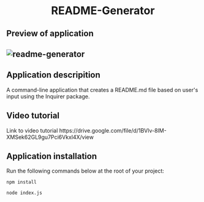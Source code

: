 <h1 align = "center" >README-Generator</h1>

<h2>Preview of application<h2>

![readme-generator](https://user-images.githubusercontent.com/61447353/103433638-e3a65700-4bc2-11eb-9390-51dd1bb025d8.PNG)

<h2> Application descripition </h2>

A command-line application that creates a README.md file based on user's input using the Inquirer package.

<h2> Video tutorial </h2>
Link to video tutorial https://drive.google.com/file/d/1BVlv-8IM-XMSek62GL9gu7Pci6Vkxl4X/view


<h2> Application installation </h2>
Run the following commands below at the root of your project: 

`npm install`

`node index.js`
